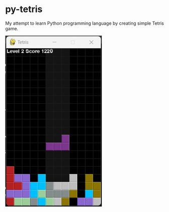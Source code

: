 # py-tetris

My attempt to learn Python programming language by creating simple Tetris game.

![Tetris](https://github.com/tummybunny/py-tetris/blob/main/images/img1.jpg)